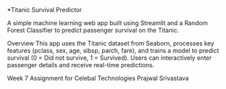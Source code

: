 *Titanic Survival Predictor

A simple machine learning web app built using Streamlit and a Random Forest Classifier to predict passenger survival on the Titanic.

Overview
This app uses the Titanic dataset from Seaborn, processes key features (pclass, sex, age, sibsp, parch, fare), and trains a model to predict survival (0 = Did not survive, 1 = Survived).
Users can interactively enter passenger details and receive real-time predictions.

Week 7 Assignment for Celebal Technologies
Prajwal Srivastava
